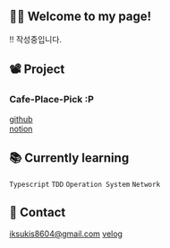 ## 👋🏻 Welcome to my page!
!! 작성중입니다.

## 📽️ Project 
### Cafe-Place-Pick :P <br>
[github](https://github.com/gimmicks-u/c-p-p_BE)<br>
[notion](https://shard-riverbed-e01.notion.site/C-P-P-cca45e2972f545c1b847190b35b260cd)<br>

## 📚 Currently learning
`Typescript` `TDD` `Operation System` `Network`

## 📮 Contact
iksukis8604@gmail.com
[velog](https://velog.io/@gimmicks_)


<!--
**gimmicks-u/gimmicks-u** is a ✨ _special_ ✨ repository because its `README.md` (this file) appears on your GitHub profile.

Here are some ideas to get you started:

- 🔭 I’m currently working on ...
- 🌱 I’m currently learning ...
- 👯 I’m looking to collaborate on ...
- 🤔 I’m looking for help with ...
- 💬 Ask me about ...
- 📫 How to reach me: ...
- 😄 Pronouns: ...
- ⚡ Fun fact: ...
-->
